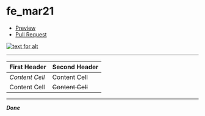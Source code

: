 # fe_mar21
- [Preview](https://minchuko.github.io/fe_mar21/)
- [Pull Request](https://github.com/MinchukO/fe_mar21/pull/1/files)

[![text for alt](https://st.depositphotos.com/1004061/4861/i/950/depositphotos_48612283-stock-photo-man-jumping-over-precipice.jpg "will be strong")](#)

---

| First Header   | Second Header     |
| -------------- | ----------------- |
| *Content Cell* | Content Cell      |
| Content Cell   | ~~Content Cell~~  |

___

***Done***

